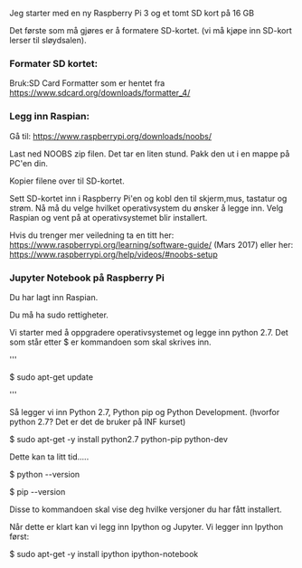 Jeg starter med en ny Raspberry Pi 3 og et tomt SD kort på 16 GB </p>
Det første som må gjøres er å formatere SD-kortet.
(vi må kjøpe inn SD-kort lerser til sløydsalen).

### Formater SD kortet:
Bruk:SD Card Formatter  som er hentet fra https://www.sdcard.org/downloads/formatter_4/  </p>
### Legg inn Raspian:
Gå til: https://www.raspberrypi.org/downloads/noobs/ </p>
Last ned NOOBS zip filen. Det tar en liten stund.  Pakk den ut i en mappe på PC'en din. </p>
Kopier filene over til SD-kortet. </p>
Sett SD-kortet inn i Raspberry Pi'en og kobl den til skjerm,mus, tastatur og strøm. Nå må du velge hvilket operativsystem du ønsker å legge inn. Velg Raspian og vent på at operativsystemet blir installert.

Hvis du trenger mer veiledning ta en titt her: https://www.raspberrypi.org/learning/software-guide/ (Mars 2017)
eller her: https://www.raspberrypi.org/help/videos/#noobs-setup


### Jupyter Notebook på Raspberry Pi
Du har lagt inn Raspian. </p>
Du må ha sudo rettigheter. </p>
Vi starter med å oppgradere operativsystemet og legge inn python 2.7. Det som står etter $ er kommandoen som skal skrives inn. </p>
'''

 $ sudo apt-get update </p>
 '''
 
Så legger vi inn Python 2.7, Python pip og Python Development. (hvorfor python 2.7? Det er det de bruker på INF kurset) </p>
$ sudo apt-get -y install python2.7 python-pip python-dev </p>
Dette kan ta litt tid..... </p>
$ python --version </P>
$ pip --version </p>
Disse to kommandoen skal vise deg hvilke versjoner du har fått installert. </p>
Når dette er klart kan vi legg inn Ipython og Jupyter.  Vi legger inn Ipython først: </p>
$ sudo apt-get -y install ipython ipython-notebook </p>



